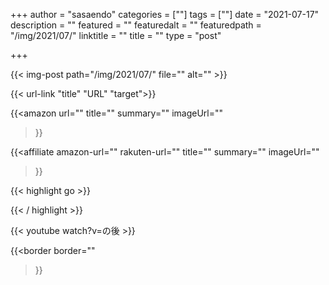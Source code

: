 +++
author = "sasaendo"
categories = [""]
tags = [""]
date = "2021-07-17"
description = ""
featured = ""
featuredalt = ""
featuredpath = "/img/2021/07/"
linktitle = ""
title = ""
type = "post"

+++

{{< img-post path="/img/2021/07/" file="" alt="" >}}

{{< url-link "title" "URL" "target">}}

{{<amazon
  url=""
  title=""
  summary=""
  imageUrl=""
 >}}

{{<affiliate
  amazon-url=""
  rakuten-url=""
  title=""
  summary=""
  imageUrl=""
 >}}

{{< highlight go >}}

{{< / highlight >}}

{{< youtube watch?v=の後 >}}

{{<border
  border=""
 >}}
